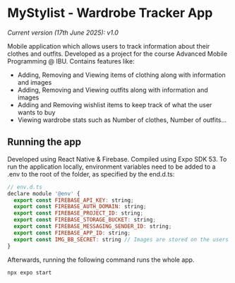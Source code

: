 # MyStylist - Wardrobe Tracker App
_Current version (17th June 2025): v1.0_

Mobile application which allows users to track information about their clothes and outfits. Developed as a project for the course Advanced Mobile Programming @ IBU. Contains features like:
- Adding, Removing and Viewing items of clothing along with information and images
- Adding, Removing and Viewing outfits along with information and images
- Adding and Removing wishlist items to keep track of what the user wants to buy
- Viewing wardrobe stats such as Number of clothes, Number of outfits...

## Running the app
Developed using React Native & Firebase. Compiled using Expo SDK 53.
To run the application locally, environment variables need to be added to a .env to the root of the folder, as specified by the end.d.ts:
```js
// env.d.ts
declare module '@env' {
  export const FIREBASE_API_KEY: string;
  export const FIREBASE_AUTH_DOMAIN: string;
  export const FIREBASE_PROJECT_ID: string;
  export const FIREBASE_STORAGE_BUCKET: string;
  export const FIREBASE_MESSAGING_SENDER_ID: string;
  export const FIREBASE_APP_ID: string;
  export const IMG_BB_SECRET: string // Images are stored on the users IMG BB account
}

```

Afterwards, running the following command runs the whole app.
```js
npx expo start
```
